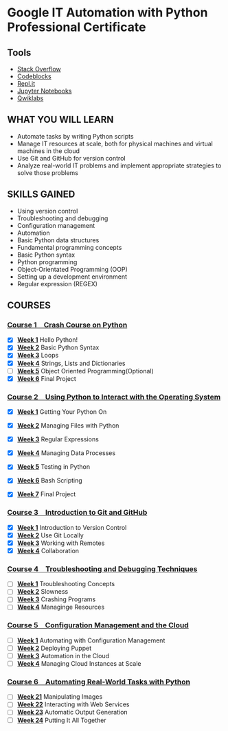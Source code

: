 # Google IT Automation with Python<br />Professional Certificate

## Tools

- [Stack Overflow]
- [Codeblocks]
- [Repl.it]
- [Jupyter Notebooks]
- [Qwiklabs]

[stack overflow]: https://stackoverflow.com/
[codeblocks]: http://www.codeblocks.org/
[Repl.it]: https://repl.it/
[jupyter notebooks]: https://jupyter.org/
[qwiklabs]: https://www.qwiklabs.com/

## WHAT YOU WILL LEARN

- Automate tasks by writing Python scripts
- Manage IT resources at scale, both for physical machines and virtual machines in the cloud
- Use Git and GitHub for version control
- Analyze real-world IT problems and implement appropriate strategies to solve those problems

## SKILLS GAINED

- Using version control
- Troubleshooting and debugging
- Configuration management
- Automation
- Basic Python data structures
- Fundamental programming concepts
- Basic Python syntax
- Python programming
- Object-Orientated Programming (OOP)
- Setting up a development environment
- Regular expression (REGEX)

## COURSES

### [Course 1&emsp;Crash Course on Python](Course_1/)

- [x] [**Week 1**](Course_1/Week_1) Hello Python!
- [x] [**Week 2**](Course_1/Week_2) Basic Python Syntax
- [x] [**Week 3**](Course_1/Week_3) Loops
- [x] [**Week 4**](Course_1/Week_4) Strings, Lists and Dictionaries
- [ ] [**Week 5**](Course_1/Week_5) Object Oriented Programming(Optional)
- [x] [**Week 6**](Course_1/Week_6) Final Project

### [Course 2&emsp;Using Python to Interact with the Operating System](Course_2/)

- [x] [**Week 1**](Course_2/Week_1) Getting Your Python On
- [x] [**Week 2**](Course_2/Week_2) Managing Files with Python
- [x] [**Week 3**](Course_2/Week_3) Regular Expressions
- [x] [**Week 4**](Course_2/Week_4) Managing Data Processes
- [x] [**Week 5**](Course_2/Week_5) Testing in Python
- [x] [**Week 6**](Course_2/Week_6) Bash Scripting
- [x] [**Week 7**](Course_2/Week_7) Final Project


### [Course 3&emsp;Introduction to Git and GitHub](Course_3/)

- [x] [**Week 1**](Course_3/Week_1) Introduction to Version Control
- [x] [**Week 2**](Course_3/Week_2) Use Git Locally
- [x] [**Week 3**](Course_3/Week_3) Working with Remotes
- [x] [**Week 4**](Course_3/Week_4) Collaboration

### [Course 4&emsp;Troubleshooting and Debugging Techniques](Course_4/)

- [ ] [**Week 1**](Course_4/Week_1) Troubleshooting Concepts
- [ ] [**Week 2**](Course_4/Week_2) Slowness
- [ ] [**Week 3**](Course_4/Week_3) Crashing Programs
- [ ] [**Week 4**](Course_4/Week_4) Managinge Resources

### [Course 5&emsp;Configuration Management and the Cloud](Course_5/)

- [ ] [**Week 1**](Course_5/Week_1) Automating with Configuration Management
- [ ] [**Week 2**](Course_5/Week_2) Deploying Puppet
- [ ] [**Week 3**](Course_5/Week_3) Automation in the Cloud
- [ ] [**Week 4**](Course_5/Week_4) Managing Cloud Instances at Scale

### [Course 6&emsp;Automating Real-World Tasks with Python](Course_6/)

- [ ] [**Week 21**](Course_6/Week_1) Manipulating Images
- [ ] [**Week 22**](Course_6/Week_2) Interacting with Web Services
- [ ] [**Week 23**](Course_6/Week_3) Automatic Output Generation
- [ ] [**Week 24**](Course_6/Week_4) Putting It All Together
